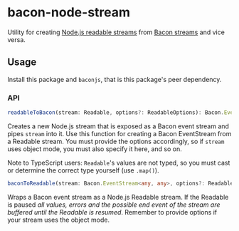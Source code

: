 # bacon-node-stream

Utility for creating [Node.js readable streams](https://nodejs.org/api/stream.html#stream_readable_streams) from [Bacon streams](http://baconjs.github.io/) and vice versa.

## Usage

Install this package and `baconjs`, that is this package's peer dependency.

### API

```typescript
readableToBacon(stream: Readable, options?: ReadableOptions): Bacon.EventStream<any, any>
```

Creates a new Node.js stream that is exposed as a Bacon event stream and pipes `stream` into it. Use this function for creating a Bacon EventStream from a Readable stream. You must provide the options accordingly, so if `stream` uses object mode, you must also specify it here, and so on. 

Note to TypeScript users: `Readable`'s values are not typed, so you must cast or determine the correct type yourself (use `.map()`).

```typescript
baconToReadable(stream: Bacon.EventStream<any, any>, options?: ReadableOptions): Readable {
```

Wraps a Bacon event stream as a Node.js Readable stream. If the Readable is paused _all values, errors and the possible end event of the stream are buffered until the Readable is resumed_. Remember to provide options if your stream uses the object mode.
